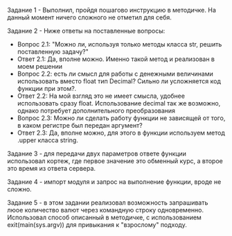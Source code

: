 Задание 1 - Выполнил, пройдя пошагово инструкцию в методичке. На данный момент ничего сложного не отметил для себя.

Задание 2 - Ниже ответы на поставленные вопросы:
- Вопрос 2.1: "Можно ли, используя только методы класса str, решить поставленную задачу?"
- Ответ 2.1: Да, вполне можно. Именно такой метод и реализован в моем решении
- Вопрос 2.2: есть ли смысл для работы с денежными величинами использовать вместо float тип Decimal? Сильно ли усложняется код функции при этом?.
- Ответ 2.2: На мой взгляд это не имеет смысла, удобнее использовать сразу float. Использование decimal так же возможно, однако потребует дополнительного преобразования
- Вопрос 2.3: Можно ли сделать работу функции не зависящей от того, в каком регистре был передан аргумент?
- Ответ 2.3: Да, вполне можно, для этого в функции используем метод .upper класса string.

Задание 3 - для передачи двух параметров ответе функции использовал кортеж, где первое значение это обменный курс, а второе это время из ответа сервера.

Задание 4 - импорт модуля и запрос на выполнение функции, вроде не сложно.

Задание 5 - в этом задании реализовал возможность запрашивать люое количество валют через командную строку одновременно. Использовал способ описанный в методичке, с использованием exit(main(sys.argv)) для привыкания к "взрослому" подходу.
